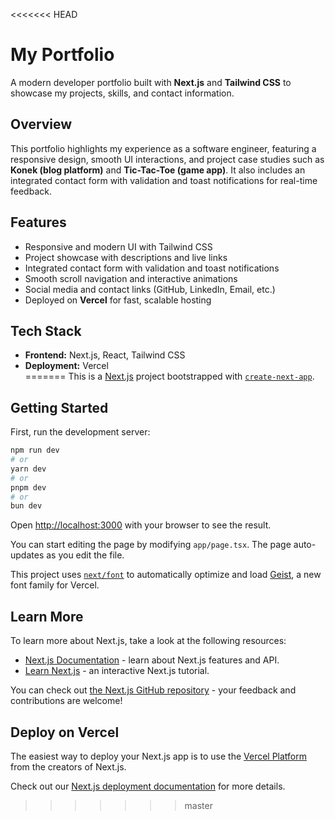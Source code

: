 <<<<<<< HEAD
# My Portfolio

A modern developer portfolio built with **Next.js** and **Tailwind CSS** to showcase my projects, skills, and contact information.  

## Overview
This portfolio highlights my experience as a software engineer, featuring a responsive design, smooth UI interactions, and project case studies such as **Konek (blog platform)** and **Tic-Tac-Toe (game app)**. It also includes an integrated contact form with validation and toast notifications for real-time feedback.  

## Features
- Responsive and modern UI with Tailwind CSS  
- Project showcase with descriptions and live links  
- Integrated contact form with validation and toast notifications  
- Smooth scroll navigation and interactive animations  
- Social media and contact links (GitHub, LinkedIn, Email, etc.)  
- Deployed on **Vercel** for fast, scalable hosting  

## Tech Stack
- **Frontend:** Next.js, React, Tailwind CSS  
- **Deployment:** Vercel  
=======
This is a [Next.js](https://nextjs.org) project bootstrapped with [`create-next-app`](https://nextjs.org/docs/app/api-reference/cli/create-next-app).

## Getting Started

First, run the development server:

```bash
npm run dev
# or
yarn dev
# or
pnpm dev
# or
bun dev
```

Open [http://localhost:3000](http://localhost:3000) with your browser to see the result.

You can start editing the page by modifying `app/page.tsx`. The page auto-updates as you edit the file.

This project uses [`next/font`](https://nextjs.org/docs/app/building-your-application/optimizing/fonts) to automatically optimize and load [Geist](https://vercel.com/font), a new font family for Vercel.

## Learn More

To learn more about Next.js, take a look at the following resources:

- [Next.js Documentation](https://nextjs.org/docs) - learn about Next.js features and API.
- [Learn Next.js](https://nextjs.org/learn) - an interactive Next.js tutorial.

You can check out [the Next.js GitHub repository](https://github.com/vercel/next.js) - your feedback and contributions are welcome!

## Deploy on Vercel

The easiest way to deploy your Next.js app is to use the [Vercel Platform](https://vercel.com/new?utm_medium=default-template&filter=next.js&utm_source=create-next-app&utm_campaign=create-next-app-readme) from the creators of Next.js.

Check out our [Next.js deployment documentation](https://nextjs.org/docs/app/building-your-application/deploying) for more details.
>>>>>>> master
